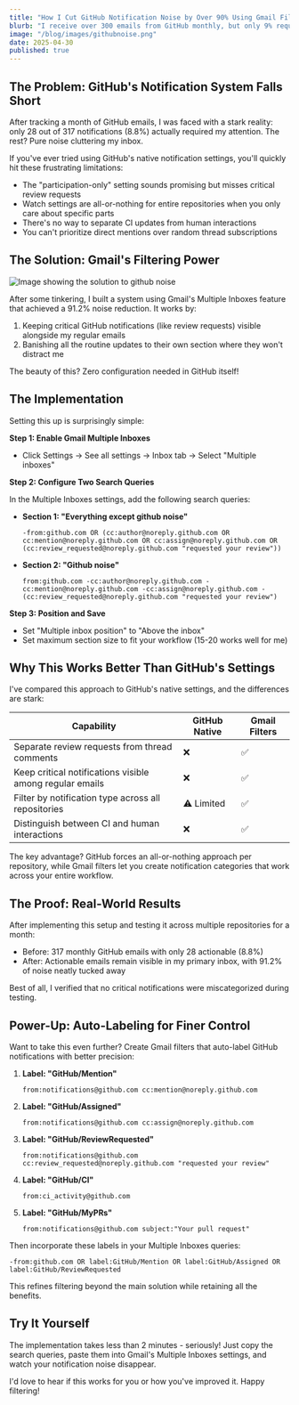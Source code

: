 ```yaml
---
title: "How I Cut GitHub Notification Noise by Over 90% Using Gmail Filters"
blurb: "I receive over 300 emails from GitHub monthly, but only 9% required action. Here's how Gmail settings and search operators helped me focus on what matters."
image: "/blog/images/githubnoise.png"
date: 2025-04-30
published: true
---
```


## The Problem: GitHub's Notification System Falls Short

After tracking a month of GitHub emails, I was faced with a stark reality: only 28 out of 317 notifications (8.8%) actually required my attention. The rest? Pure noise cluttering my inbox.

If you've ever tried using GitHub's native notification settings, you'll quickly hit these frustrating limitations:
- The "participation-only" setting sounds promising but misses critical review requests
- Watch settings are all-or-nothing for entire repositories when you only care about specific parts
- There's no way to separate CI updates from human interactions
- You can't prioritize direct mentions over random thread subscriptions

## The Solution: Gmail's Filtering Power

![Image showing the solution to github noise](/blog/images/githubnoise.png "github noise")

After some tinkering, I built a system using Gmail's Multiple Inboxes feature that achieved a 91.2% noise reduction. It works by:

1. Keeping critical GitHub notifications (like review requests) visible alongside my regular emails
2. Banishing all the routine updates to their own section where they won't distract me

The beauty of this? Zero configuration needed in GitHub itself!

## The Implementation

Setting this up is surprisingly simple:

**Step 1: Enable Gmail Multiple Inboxes**
* Click Settings → See all settings → Inbox tab → Select "Multiple inboxes"

**Step 2: Configure Two Search Queries**

In the Multiple Inboxes settings, add the following search queries:

* **Section 1: "Everything except github noise"**
  ```text
  -from:github.com OR (cc:author@noreply.github.com OR cc:mention@noreply.github.com OR cc:assign@noreply.github.com OR (cc:review_requested@noreply.github.com "requested your review"))
  ```

* **Section 2: "Github noise"**
  ```text
  from:github.com -cc:author@noreply.github.com -cc:mention@noreply.github.com -cc:assign@noreply.github.com -(cc:review_requested@noreply.github.com "requested your review")
  ```

**Step 3: Position and Save**
* Set "Multiple inbox position" to "Above the inbox"
* Set maximum section size to fit your workflow (15-20 works well for me)

## Why This Works Better Than GitHub's Settings

I've compared this approach to GitHub's native settings, and the differences are stark:

| Capability | GitHub Native | Gmail Filters |
|------------|--------------|--------------|
| Separate review requests from thread comments | ❌ | ✅ |
| Keep critical notifications visible among regular emails | ❌ | ✅ |
| Filter by notification type across all repositories | ⚠️ Limited | ✅ |
| Distinguish between CI and human interactions | ❌ | ✅ |

The key advantage? GitHub forces an all-or-nothing approach per repository, while Gmail filters let you create notification categories that work across your entire workflow.

## The Proof: Real-World Results

After implementing this setup and testing it across multiple repositories for a month:
- Before: 317 monthly GitHub emails with only 28 actionable (8.8%)
- After: Actionable emails remain visible in my primary inbox, with 91.2% of noise neatly tucked away

Best of all, I verified that no critical notifications were miscategorized during testing.

## Power-Up: Auto-Labeling for Finer Control

Want to take this even further? Create Gmail filters that auto-label GitHub notifications with better precision:

1. **Label: "GitHub/Mention"**  
   ```text
   from:notifications@github.com cc:mention@noreply.github.com
   ```

2. **Label: "GitHub/Assigned"**  
   ```text
   from:notifications@github.com cc:assign@noreply.github.com
   ```

3. **Label: "GitHub/ReviewRequested"**  
   ```text
   from:notifications@github.com cc:review_requested@noreply.github.com "requested your review"
   ```

4. **Label: "GitHub/CI"**  
   ```text
   from:ci_activity@github.com
   ```
   
5. **Label: "GitHub/MyPRs"**  
   ```text
   from:notifications@github.com subject:"Your pull request"
   ```

Then incorporate these labels in your Multiple Inboxes queries:

```text
-from:github.com OR label:GitHub/Mention OR label:GitHub/Assigned OR label:GitHub/ReviewRequested
```

This refines filtering beyond the main solution while retaining all the benefits.

## Try It Yourself

The implementation takes less than 2 minutes - seriously! Just copy the search queries, paste them into Gmail's Multiple Inboxes settings, and watch your notification noise disappear.

I'd love to hear if this works for you or how you've improved it. Happy filtering! 